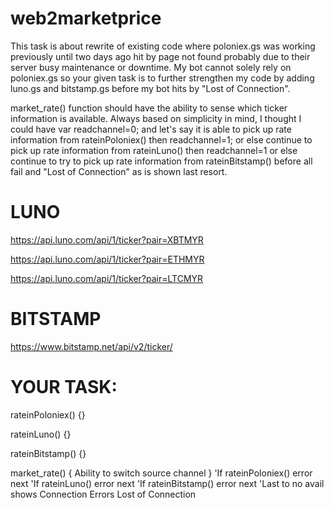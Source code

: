 # web2marketprice

This task is about rewrite of existing code where poloniex.gs was working previously until two days ago hit by page not found probably due to their server busy maintenance or downtime. My bot cannot solely rely on poloniex.gs so your given task is to further strengthen my code by adding luno.gs and bitstamp.gs before my bot hits by "Lost of Connection". 

market_rate() function should have the ability to sense which ticker information is available. Always based on simplicity in mind, I thought I could have var readchannel=0; and let's say it is able to pick up rate information from rateinPoloniex() then readchannel=1; or else continue to pick up rate information from rateinLuno() then readchannel=1 or else continue to try to pick up rate information from rateinBitstamp() before all fail and "Lost of Connection" as is shown last resort.


LUNO
====

https://api.luno.com/api/1/ticker?pair=XBTMYR

https://api.luno.com/api/1/ticker?pair=ETHMYR

https://api.luno.com/api/1/ticker?pair=LTCMYR

BITSTAMP
========

https://www.bitstamp.net/api/v2/ticker/


YOUR TASK:
==========

rateinPoloniex() {}

rateinLuno() {}

rateinBitstamp() {}

market_rate() { Ability to switch source channel }
'If rateinPoloniex() error next
'If rateinLuno() error next
'If rateinBitstamp() error next
'Last to no avail shows Connection Errors Lost of Connection
